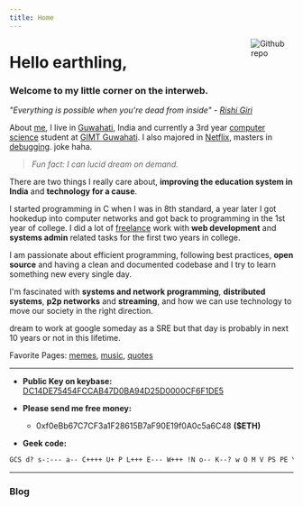 ```yaml
---
title: Home
---
```


[<img src="/img/wiz.gif" style="max-width:15%;min-width:40px;float:right;" alt="Github repo" />](https://github.com/geekodour/)

# Hello earthling,

### Welcome to my little corner on the interweb.

*"Everything is possible when you're dead from inside" - [Rishi Giri](https://github.com/CodeDotJS)*

About [me](/img/me.jpg), I live in [Guwahati](https://upload.wikimedia.org/wikipedia/commons/thumb/0/0a/Guwahati_City.jpg/411px-Guwahati_City.jpg), India and currently a 3rd year [computer science](/img/compsci.png) student at [GIMT Guwahati](/img/college.jpg).
I also majored in [Netflix](/img/netflix.jpg), masters in [debugging](/img/debug.jpg). joke haha.

> *Fun fact: I can lucid dream on demand.*

There are two things I really care about, **improving the education system in India** and **technology for a cause**.

I started programming in C when I was in 8th standard, a year later I got hookedup into computer networks and got back to programming in the 1st year of college.
I did a lot of [freelance](/img/freelance.jpg) work with **web development** and **systems admin** related tasks for the first two years in college.

I am passionate about efficient programming, following best practices, **open source** and having a clean and documented codebase and I try to learn something new every single day.

I'm fascinated with **systems and network programming**, **distributed systems**, **p2p networks** and **streaming**, and how we can use technology to move our society in the right direction.

dream to work at google someday as a SRE but that day is probably in next 10 years or not in this lifetime.

Favorite Pages: [memes](/memes), [music](/music), [quotes](/quotes)


-------

- **Public Key on keybase:** [DC14DE75454FCCAB47D0BA94D25D0000CF6F1DE5](https://keybase.io/geekodour)

- **Please send me free money:**
  - 0xf0eBb67C7CF3a1F28615B7aF90E19f0A0c5a6C48 **($ETH)**
- **Geek code:**

```md
GCS d? s-:--- a-- C++++ U+ P L+++ E--- W+++ !N o-- K--? w O M V PS PE Y PGP t 5 X R tv b DI D G e h r? z
```


-------

### Blog
